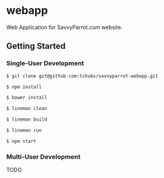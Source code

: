 # webapp

Web Application for SavvyParrot.com website.

## Getting Started

### Single-User Development

  ```sh
  $ git clone git@github.com:tchubs/savvyparrot-webapp.git
  ```

  ```sh
  $ npm install
  ```

  ```sh
  $ bower install
  ```

  ```sh
  $ lineman clean
  ```

  ```sh
  $ lineman build
  ```

  ```sh
  $ lineman run
  ```

  ```sh
  $ npm start
  ```

### Multi-User Development

TODO